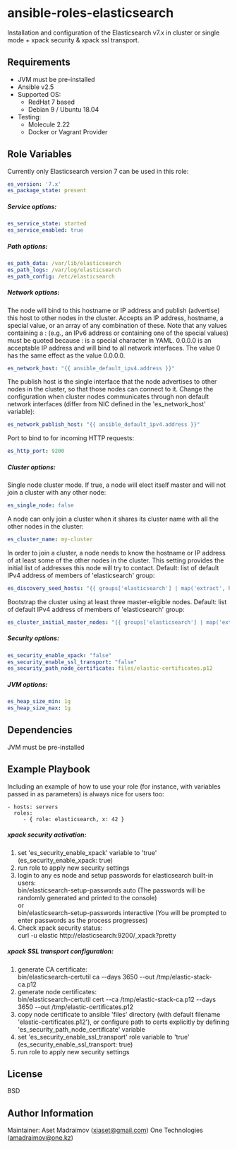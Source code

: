 ansible-roles-elasticsearch
===========================
Installation and configuration of the Elasticsearch v7.x in cluster or single mode + xpack security & xpack ssl transport.

Requirements
------------
- JVM must be pre-installed
- Ansible v2.5
- Supported OS:
  - RedHat 7 based
  - Debian 9 / Ubuntu 18.04
- Testing:
  - Molecule 2.22
  - Docker or Vagrant Provider


Role Variables
--------------
Currently only Elasticsearch version 7 can be used in this role:
```yaml
es_version: '7.x'
es_package_state: present
```

##### Service options:
```yaml
es_service_state: started
es_service_enabled: true
```

##### Path options:
```yaml
es_path_data: /var/lib/elasticsearch
es_path_logs: /var/log/elasticsearch
es_path_config: /etc/elasticsearch
```

##### Network options:
The node will bind to this hostname or IP address and publish (advertise) this host to other nodes in the cluster. Accepts an IP address, hostname, a special value, or an array of any combination of these. Note that any values containing a : (e.g., an IPv6 address or containing one of the special values) must be quoted because : is a special character in YAML. 0.0.0.0 is an acceptable IP address and will bind to all network interfaces. The value 0 has the same effect as the value 0.0.0.0.
```yaml
es_network_host: "{{ ansible_default_ipv4.address }}"
```
The publish host is the single interface that the node advertises to other nodes in the cluster, so that those nodes can connect to it. Change the configuration when cluster nodes communicates through non default network interfaces (differ from NIC defined in the 'es_network_host' variable):
```yaml
es_network_publish_host: "{{ ansible_default_ipv4.address }}"
```
Port to bind to for incoming HTTP requests:
```yaml
es_http_port: 9200
```

##### Cluster options:
Single node cluster mode. If true, a node will elect itself master and will not join a cluster with any other node:
```yaml
es_single_node: false
```
A node can only join a cluster when it shares its cluster name with all the other nodes in the cluster:
```yaml
es_cluster_name: my-cluster
```
In order to join a cluster, a node needs to know the hostname or IP address of at least some of the other nodes in the cluster. This setting provides the initial list of addresses this node will try to contact. Default: list of default IPv4 address of members of 'elasticsearch' group:
```yaml
es_discovery_seed_hosts: "{{ groups['elasticsearch'] | map('extract', hostvars, ['ansible_default_ipv4','address']) | list }}"
```
Bootstrap the cluster using at least three master-eligible nodes. Default: list of default IPv4 address of members of 'elasticsearch' group:
```yaml
es_cluster_initial_master_nodes: "{{ groups['elasticsearch'] | map('extract', hostvars, ['ansible_default_ipv4','address']) | list }}"
```

##### Security options:
```yaml
es_security_enable_xpack: "false"
es_security_enable_ssl_transport: "false"
es_security_path_node_certificate: files/elastic-certificates.p12
```

##### JVM options:
```yaml
es_heap_size_min: 1g
es_heap_size_max: 1g
```


Dependencies
------------

JVM must be pre-installed


Example Playbook
----------------

Including an example of how to use your role (for instance, with variables
passed in as parameters) is always nice for users too:

    - hosts: servers
      roles:
         - { role: elasticsearch, x: 42 }

##### xpack security activation:
1. set 'es_security_enable_xpack' variable to 'true' (es_security_enable_xpack: true)
2. run role to apply new security settings
3. login to any es node and setup passwords for elasticsearch built-in users:  
     bin/elasticsearch-setup-passwords auto (The passwords will be randomly generated and printed to the console)  
     or  
     bin/elasticsearch-setup-passwords interactive (You will be prompted to enter passwords as the process progresses)  
4. Check xpack security status:  
     curl -u elastic http://elasticsearch:9200/_xpack?pretty

##### xpack SSL transport configuration:
1. generate CA certificate:  
     bin/elasticsearch-certutil ca --days 3650 --out /tmp/elastic-stack-ca.p12
2. generate node certificates:  
     bin/elasticsearch-certutil cert --ca /tmp/elastic-stack-ca.p12 --days 3650 --out /tmp/elastic-certificates.p12  
3. copy node certificate to ansible 'files' directory (with default filename 'elastic-certificates.p12'), or configure path to certs explicitly by defining 'es_security_path_node_certificate' variable
4. set 'es_security_enable_ssl_transport' role variable to 'true' (es_security_enable_ssl_transport: true)
5. run role to apply new security settings


License
-------

BSD

Author Information
------------------
Maintainer: Aset Madraimov (xiaset@gmail.com) One Technologies (amadraimov@one.kz)
